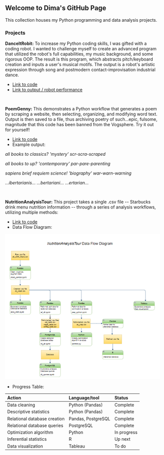 ## Welcome to Dima's GitHub Page

This collection houses my Python programming and data analysis projects.

### Projects

**DanceItRobit:** To increase my Python coding skills, I was gifted with a coding robot. I wanted to challenge myself to create an advanced program that utilized the robot's full capabilities, my music background, and some rigorous OOP. The result is this program, which abstracts pitch/keyboard creation and inputs a user's musical motifs. The output is a robot's artistic expression through song and postmodern contact-improvisation industrial dance.
- [Link to code](https://github.com/Ugi77/projects/tree/main/DanceItRobit)
- [Link to output / robot performance](https://user-images.githubusercontent.com/97997533/157977307-b7b175e4-75cd-48e1-baef-2c861e1e5930.mp4)
 
<p>&nbsp;</p>

**PoemGenny:** This demonstrates a Python workflow that generates a poem by scraping a website, then selecting, organizing, and modifying word text.  Output is then saved to a file, thus archiving poetry of such...epic, fulsome, magnitude that this code has been banned from the Vogsphere.  Try it out for yourself!
  - [Link to code](https://github.com/Ugi77/projects/tree/main/PoemGenny)
  - Example output:

*all books to classics? 'mystery' scr-scra-scraped* 

*all books to up? 'contemporary' par-pare-parenting* 

*sapiens brief requiem science! 'biography' war-warn-warning*

*...ibertarianis... ...bertariani... ...ertarian...*

<p>&nbsp;</p>

**NutritionAnalysisTour:** This project takes a single .csv file -- Starbucks drink menu nutrition information -- through a series of analysis workflows, utilizing multiple methods:  

   - [Link to code](https://github.com/Ugi77/projects/tree/main/NutritionAnalysisTour) 
   - Data Flow Diagram:
  
![data_flow](https://github.com/Ugi77/projects/blob/main/NutritionAnalysisTour/data_flow.PNG)

   - Progress Table:

 | Action | Language/tool | Status |
| :----------- | :----------- | :----------- |
| Data cleaning  | Python (Pandas)     | Complete  |
| Descriptive statistics  | Python (Pandas)   | Complete |
| Relational database creation | Pandas, PostgreSQL  | Complete |
| Relational database queries | PostgreSQL  | Complete |
| Optimization algorithm | Python  | In progress |
| Inferential statistics | R  | Up next |
| Data visualization | Tableau  | To do |  


